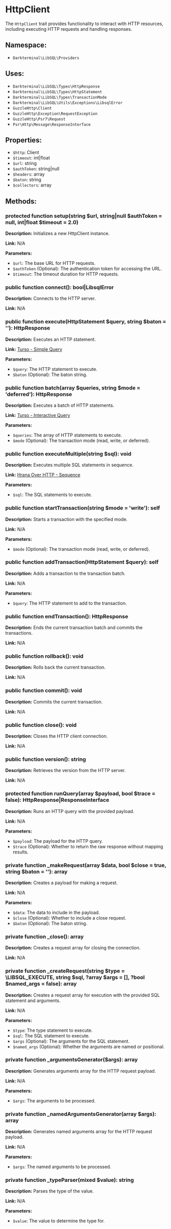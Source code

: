 # HttpClient

The `HttpClient` trait provides functionality to interact with HTTP resources, including executing HTTP requests and handling responses.

## Namespace:
- `Darkterminal\LibSQL\Providers`

## Uses:
- `Darkterminal\LibSQL\Types\HttpResponse`
- `Darkterminal\LibSQL\Types\HttpStatement`
- `Darkterminal\LibSQL\Types\TransactionMode`
- `Darkterminal\LibSQL\Utils\Exceptions\LibsqlError`
- `GuzzleHttp\Client`
- `GuzzleHttp\Exception\RequestException`
- `GuzzleHttp\Psr7\Request`
- `Psr\Http\Message\ResponseInterface`

## Properties:
- `$http`: Client
- `$timeout`: int|float
- `$url`: string
- `$authToken`: string|null
- `$headers`: array
- `$baton`: string
- `$collectors`: array

## Methods:

### protected function setup(string $url, string|null $authToken = null, int|float $timeout = 2.0)
**Description:** Initializes a new HttpClient instance.

**Link:** N/A

**Parameters:**
- `$url`: The base URL for HTTP requests.
- `$authToken` (Optional): The authentication token for accessing the URL.
- `$timeout`: The timeout duration for HTTP requests.

### public function connect(): bool|LibsqlError
**Description:** Connects to the HTTP server.

**Link:** N/A

### public function execute(HttpStatement $query, string $baton = ''): HttpResponse
**Description:** Executes an HTTP statement.

**Link:** [Turso - Simple Query](https://docs.turso.tech/sdk/http/reference#simple-query)

**Parameters:**
- `$query`: The HTTP statement to execute.
- `$baton` (Optional): The baton string.

### public function batch(array $queries, string $mode = 'deferred'): HttpResponse
**Description:** Executes a batch of HTTP statements.

**Link:** [Turso - Interactive Query](https://docs.turso.tech/sdk/http/reference#interactive-query)

**Parameters:**
- `$queries`: The array of HTTP statements to execute.
- `$mode` (Optional): The transaction mode (read, write, or deferred).

### public function executeMultiple(string $sql): void
**Description:** Executes multiple SQL statements in sequence.

**Link:** [Hrana Over HTTP - Sequence](https://github.com/tursodatabase/libsql/blob/main/docs/HRANA_3_SPEC.md#execute-a-sequence-of-sql-statements-1)

**Parameters:**
- `$sql`: The SQL statements to execute.

### public function startTransaction(string $mode = 'write'): self
**Description:** Starts a transaction with the specified mode.

**Link:** N/A

**Parameters:**
- `$mode` (Optional): The transaction mode (read, write, or deferred).

### public function addTransaction(HttpStatement $query): self
**Description:** Adds a transaction to the transaction batch.

**Link:** N/A

**Parameters:**
- `$query`: The HTTP statement to add to the transaction.

### public function endTransaction(): HttpResponse
**Description:** Ends the current transaction batch and commits the transactions.

**Link:** N/A

### public function rollback(): void
**Description:** Rolls back the current transaction.

**Link:** N/A

### public function commit(): void
**Description:** Commits the current transaction.

**Link:** N/A

### public function close(): void
**Description:** Closes the HTTP client connection.

**Link:** N/A

### public function version(): string
**Description:** Retrieves the version from the HTTP server.

**Link:** N/A

### protected function runQuery(array $payload, bool $trace = false): HttpResponse|ResponseInterface
**Description:** Runs an HTTP query with the provided payload.

**Link:** N/A

**Parameters:**
- `$payload`: The payload for the HTTP query.
- `$trace` (Optional): Whether to return the raw response without mapping results.

### private function _makeRequest(array $data, bool $close = true, string $baton = ''): array
**Description:** Creates a payload for making a request.

**Link:** N/A

**Parameters:**
- `$data`: The data to include in the payload.
- `$close` (Optional): Whether to include a close request.
- `$baton` (Optional): The baton string.

### private function _close(): array
**Description:** Creates a request array for closing the connection.

**Link:** N/A

### private function _createRequest(string $type = \LIBSQL_EXECUTE, string $sql, ?array $args = [], ?bool $named_args = false): array
**Description:** Creates a request array for execution with the provided SQL statement and arguments.

**Link:** N/A

**Parameters:**
- `$type`: The type statement to execute.
- `$sql`: The SQL statement to execute.
- `$args` (Optional): The arguments for the SQL statement.
- `$named_args` (Optional): Whether the arguments are named or positional.

### private function _argumentsGenerator($args): array
**Description:** Generates arguments array for the HTTP request payload.

**Link:** N/A

**Parameters:**
- `$args`: The arguments to be processed.

### private function _namedArgumentsGenerator(array $args): array
**Description:** Generates named arguments array for the HTTP request payload.

**Link:** N/A

**Parameters:**
- `$args`: The named arguments to be processed.

### private function _typeParser(mixed $value): string
**Description:** Parses the type of the value.

**Link:** N/A

**Parameters:**
- `$value`: The value to determine the type for.
